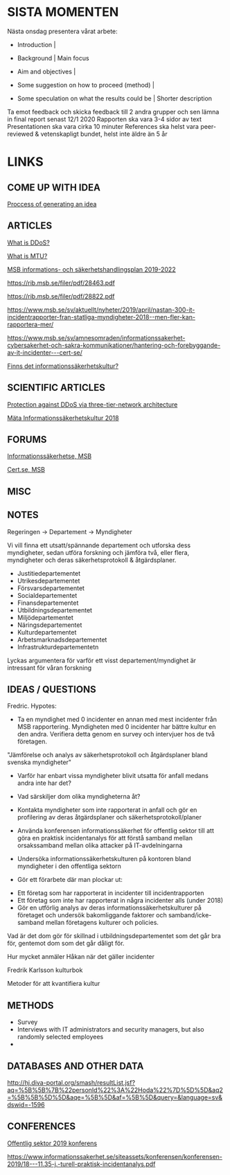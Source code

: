 # SISTA MOMENTEN

Nästa onsdag presentera vårat arbete:

* Introduction                                     |
* Background                                       | Main focus
* Aim and objectives                               |

* Some suggestion on how to proceed (method)       |
* Some speculation on what the results could be    |  Shorter description

Ta emot feedback och skicka feedback till 2 andra grupper och sen lämna in final report senast 12/1 2020
Rapporten ska vara 3-4 sidor av text
Presentationen ska vara cirka 10 minuter
References ska helst vara peer-reviewed & vetenskapligt bundet, helst inte äldre än 5 år 


# LINKS

## COME UP WITH IDEA
[Proccess of generating an idea](https://writing.wisc.edu/handbook/process/generatingideas/)

## ARTICLES
   
[What is DDoS?](https://www.cloudflare.com/learning/ddos/what-is-a-ddos-attack)

[What is MTU?](https://www.imperva.com/blog/mtu-mss-explained/)

[MSB informations- och säkerhetshandlingsplan 2019-2022](https://www.msb.se/RibData/Filer/pdf/28804.pdf)

https://rib.msb.se/filer/pdf/28463.pdf

https://rib.msb.se/filer/pdf/28822.pdf

https://www.msb.se/sv/aktuellt/nyheter/2019/april/nastan-300-it-incidentrapporter-fran-statliga-myndigheter-2018--men-fler-kan-rapportera-mer/

https://www.msb.se/sv/amnesomraden/informationssakerhet-cybersakerhet-och-sakra-kommunikationer/hantering-och-forebyggande-av-it-incidenter---cert-se/

[Finns det informationssäkerhetskultur?](https://www.fiaewald.se/nationell-styrning/finns-det-en-informationssakerhetskultur/)

## SCIENTIFIC ARTICLES

[Protection against DDoS via three-tier-network architecture](https://www.researchgate.net/profile/Akashdeep_Bhardwaj/publication/307435722_Three_Tier_Network_Architecture_to_Mitigate_DDoS_Attacks_on_Hybrid_Cloud_Environments/links/5a7fe7250f7e9be137c74f3b/Three-Tier-Network-Architecture-to-Mitigate-DDoS-Attacks-on-Hybrid-Cloud-Environments.pdf)

[Mäta Informationssäkerhetskultur 2018](http://www.diva-portal.se/smash/get/diva2:1238044/FULLTEXT01.pdf)

## FORUMS 
[Informationssäkerhetse, MSB](https://www.informationssakerhet.se)

[Cert.se, MSB](https://www.cert.se/)

## MISC

## NOTES

Regeringen -> Departement -> Myndigheter

Vi vill finna ett utsatt/spännande departement och utforska dess myndigheter, sedan utföra forskning och jämföra två, eller flera, myndigheter och deras säkerhetsprotokoll & åtgärdsplaner. 

* Justitiedepartementet
* Utrikesdepartementet
* Försvarsdepartementet
* Socialdepartementet
* Finansdepartementet
* Utbildningsdepartementet
* Miljödepartementet
* Näringsdepartementet
* Kulturdepartementet
* Arbetsmarknadsdepartementet
* Infrastrukturdepartementetn

Lyckas argumentera för varför ett visst departement/myndighet är intressant för våran forskning

## IDEAS / QUESTIONS
Fredric. Hypotes:
* Ta en myndighet med 0 incidenter en annan med mest incidenter från MSB rapportering. Myndigheten med 0 incidenter har bättre kultur en den andra. Verifiera detta genom en survey och intervjuer hos de två företagen.

"Jämförelse och analys av säkerhetsprotokoll och åtgärdsplaner bland svenska myndigheter"

* Varför har enbart vissa myndigheter blivit utsatta för anfall medans andra inte har det?

* Vad särskiljer dom olika myndigheterna åt?

* Kontakta myndigheter som inte rapporterat in anfall och gör en profilering av deras åtgärdsplaner och säkerhetsprotokoll/planer

* Använda konferensen informationssäkerhet för offentlig sektor till att göra en praktisk incidentanalys för att förstå samband mellan orsakssamband mellan olika attacker på IT-avdelningarna

* Undersöka informationssäkerhetskulturen på kontoren bland myndigheter i den offentliga sektorn

* Gör ett förarbete där man plockar ut:

- Ett företag som har rapporterat in incidenter till incidentrapporten
- Ett företag som inte har rapporterat in några incidenter alls (under 2018)
- Gör en utförlig analys av deras informationssäkerhetskulturer på företaget och undersök bakomliggande faktorer och samband/icke-samband mellan företagens kulturer och policies.

Vad är det dom gör för skillnad i utbildningsdepartementet som det går bra för, gentemot dom som det går dåligt för.

Hur mycket anmäler Håkan när det gäller incidenter 

Fredrik Karlsson kulturbok

Metoder för att kvantifiera kultur


## METHODS

* Survey
* Interviews with IT administrators and security managers, but also randomly selected employees
* 


## DATABASES AND OTHER DATA

http://hj.diva-portal.org/smash/resultList.jsf?aq=%5B%5B%7B%22personId%22%3A%22Hoda%22%7D%5D%5D&aq2=%5B%5B%5D%5D&aqe=%5B%5D&af=%5B%5D&query=&language=sv&dswid=-1596


## CONFERENCES 

[Offentlig sektor 2019 konferens](https://www.informationssakerhet.se/kompetensutveckling/konferensen-informationssakerhet-for-offentlig-sektor-2019/)

https://www.informationssakerhet.se/siteassets/konferensen/konferensen-2019/18---11.35-j.-turell-praktisk-incidentanalys.pdf


